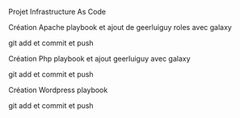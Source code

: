Projet Infrastructure As Code


Création Apache playbook et ajout de geerluiguy roles avec galaxy 

git add et commit et push 


Création Php playbook et ajout geerluiguy avec galaxy

git add et commit et push 

Création Wordpress playbook 

git add et commit et push 
